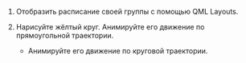 1. Отобразить расписание своей группы с помощью QML Layouts.

2. Нарисуйте жёлтый круг. Анимируйте его движение по прямоугольной траектории.
   * Анимируйте его движение по круговой траектории.